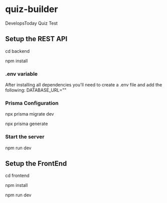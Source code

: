# quiz-builder
DevelopsToday Quiz Test

## Setup the REST API
cd backend

npm install

### .env variable
After installing all dependencies you'll need to create a .env file and add the following:
DATABASE_URL=""

### Prisma Configuration
npx prisma migrate dev

npx prisma generate

### Start the server
npm run dev

## Setup the FrontEnd
cd frontend

npm install

npm run dev
